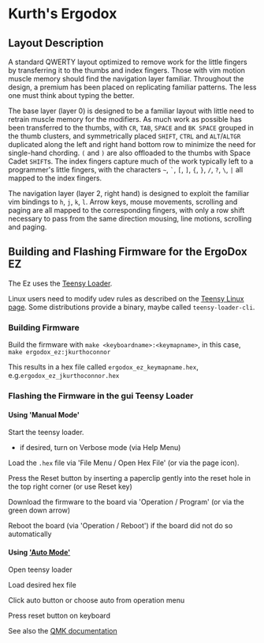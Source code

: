 # Kurth's Ergodox

## Layout Description

A standard QWERTY layout optimized to remove work for the little fingers by transferring it to the thumbs and index fingers. Those with vim motion muscle memory should find the navigation layer familiar. Throughout the design, a premium has been placed on replicating familiar patterns. The less one must think about typing the better.

The base layer (layer 0) is designed to be a familiar layout with little need to retrain muscle memory for the modifiers. As much work as possible has been transferred to the thumbs, with `CR`, `TAB`, `SPACE` and `BK SPACE` grouped in the thumb clusters, and symmetrically placed `SHIFT`, `CTRL` and `ALT`/`ALTGR` duplicated along the left and right hand bottom row to minimize the need for single-hand chording. `(` and `)` are also offloaded to the thumbs with Space Cadet `SHIFT`s. The index fingers capture much of the work typically left to a programmer's little fingers, with the characters `~`, `` ` ``, `[`, `]`, `{`, `}`, `/`, `?`, `\`, `|` all mapped to the index fingers.

The navigation layer (layer 2, right hand) is designed to exploit the familiar vim bindings to `h`, `j`, `k`, `l`. Arrow keys, mouse movements, scrolling and paging are all mapped to the corresponding fingers, with only a row shift necessary to pass from the same direction mousing, line motions, scrolling and paging.


## Building and Flashing Firmware for the ErgoDox EZ

The Ez uses the [Teensy Loader](https://www.pjrc.com/teensy/loader.html).

Linux users need to modify udev rules as described on the [Teensy
Linux page].  Some distributions provide a binary, maybe called
`teensy-loader-cli`.

[Teensy Linux page]: https://www.pjrc.com/teensy/loader_linux.html


### Building Firmware

Build the firmware with `make <keyboardname>:<keymapname>`, in this case, `make ergodox_ez:jkurthoconnor`

This results in a hex file called `ergodox_ez_keymapname.hex`, e.g.`ergodox_ez_jkurthoconnor.hex`


### Flashing the Firmware in the gui Teensy Loader

#### Using 'Manual Mode'

Start the teensy loader.

  - if desired, turn on Verbose mode (via Help Menu)

Load the `.hex` file via 'File Menu / Open Hex File' (or via the page icon).

Press the Reset button by inserting a paperclip gently into the reset hole in the top right corner (or use Reset key)

Download the firmware to the board via 'Operation / Program' (or via the green down arrow)

Reboot the board (via 'Operation / Reboot') if the board did not do so automatically


#### Using ['Auto Mode'](https://www.youtube.com/watch?v=9PyiGUO9_KQ)

Open teensy loader

Load desired hex file

Click auto button or choose auto from operation menu

Press reset button on keyboard


See also the [QMK documentation](https://docs.qmk.fm/newbs.html)
